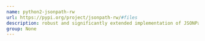 ```yaml
---
name: python2-jsonpath-rw
url: https://pypi.org/project/jsonpath-rw/#files
description: robust and significantly extended implementation of JSONPath for Python. URL : https://pypi.org/project/jsonpath-rw/#files Groups : None
group: None
---
```

